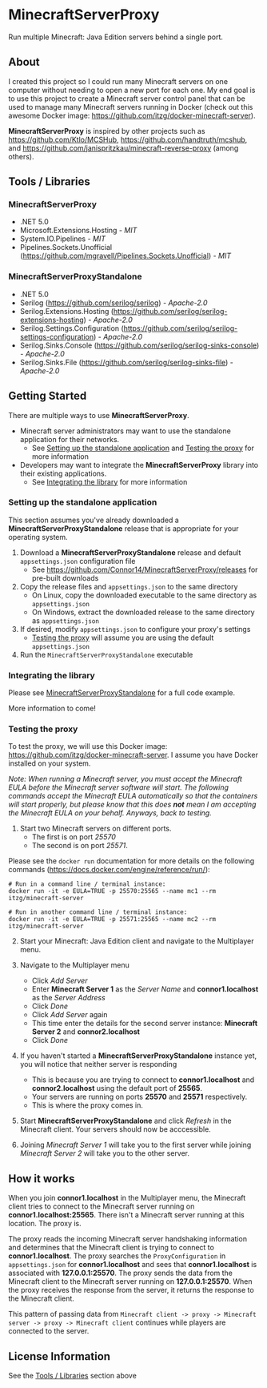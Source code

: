 # MinecraftServerProxy
Run multiple Minecraft: Java Edition servers behind a single port. 

## About

I created this project so I could run many Minecraft servers on one computer without needing to open a new port for each one. My end goal is to use this project to create a Minecraft server control panel that can be used to manage many Minecraft servers running in Docker (check out this awesome Docker image: https://github.com/itzg/docker-minecraft-server).

**MinecraftServerProxy** is inspired by other projects such as https://github.com/Ktlo/MCSHub, https://github.com/handtruth/mcshub, and https://github.com/janispritzkau/minecraft-reverse-proxy (among others). 

## Tools / Libraries

### MinecraftServerProxy

* .NET 5.0
* Microsoft.Extensions.Hosting - *MIT*
* System.IO.Pipelines - *MIT*
* Pipelines.Sockets.Unofficial (https://github.com/mgravell/Pipelines.Sockets.Unofficial) - *MIT*

### MinecraftServerProxyStandalone

* .NET 5.0
* Serilog (https://github.com/serilog/serilog) - *Apache-2.0*
* Serilog.Extensions.Hosting (https://github.com/serilog/serilog-extensions-hosting) - *Apache-2.0*
* Serilog.Settings.Configuration (https://github.com/serilog/serilog-settings-configuration) - *Apache-2.0*
* Serilog.Sinks.Console (https://github.com/serilog/serilog-sinks-console) - *Apache-2.0*
* Serilog.Sinks.File (https://github.com/serilog/serilog-sinks-file) - *Apache-2.0*

## Getting Started

There are multiple ways to use **MinecraftServerProxy**. 
* Minecraft server administrators may want to use the standalone application for their networks. 
    * See [Setting up the standalone application](#Setting-up-the-standalone-application) and [Testing the proxy](#Testing-the-proxy) for more information
* Developers may want to integrate the **MinecraftServerProxy** library into their existing applications.
    * See [Integrating the library](#Integrating-the-library) for more information

### Setting up the standalone application

This section assumes you've already downloaded a **MinecraftServerProxyStandalone** release that is appropriate for your operating system.

1. Download a **MinecraftServerProxyStandalone** release and default `appsettings.json` configuration file
    * See https://github.com/Connor14/MinecraftServerProxy/releases for pre-built downloads
2. Copy the release files and `appsettings.json` to the same directory
    * On Linux, copy the downloaded executable to the same directory as `appsettings.json`
    * On Windows, extract the downloaded release to the same directory as `appsettings.json`
3. If desired, modify `appsettings.json` to configure your proxy's settings
    * [Testing the proxy](#Testing-the-proxy) will assume you are using the default `appsettings.json`
4. Run the `MinecraftServerProxyStandalone` executable

### Integrating the library

Please see [MinecraftServerProxyStandalone](https://github.com/Connor14/MinecraftServerProxy/tree/master/MinecraftServerProxyStandalone) for a full code example. 

More information to come!

### Testing the proxy

To test the proxy, we will use this Docker image: https://github.com/itzg/docker-minecraft-server. I assume you have Docker installed on your system. 

*Note: When running a Minecraft server, you must accept the Minecraft EULA before the Minecraft server software will start. The following commands accept the Minecraft EULA automatically so that the containers will start properly, but please know that this does **not** mean I am accepting the Minecraft EULA on your behalf. Anyways, back to testing.*

1. Start two Minecraft servers on different ports. 
    * The first is on port *25570* 
    * The second is on port *25571*. 
    
Please see the `docker run` documentation for more details on the following commands (https://docs.docker.com/engine/reference/run/):

```
# Run in a command line / terminal instance:
docker run -it -e EULA=TRUE -p 25570:25565 --name mc1 --rm itzg/minecraft-server

# Run in another command line / terminal instance:
docker run -it -e EULA=TRUE -p 25571:25565 --name mc2 --rm itzg/minecraft-server
```

2. Start your Minecraft: Java Edition client and navigate to the Multiplayer menu.

3. Navigate to the Multiplayer menu 
    * Click *Add Server*
    * Enter **Minecraft Server 1** as the *Server Name* and **connor1.localhost** as the *Server Address*
    * Click *Done*
    * Click *Add Server* again
    * This time enter the details for the second server instance: **Minecraft Server 2** and **connor2.localhost**
    * Click *Done*

4. If you haven't started a **MinecraftServerProxyStandalone** instance yet, you will notice that neither server is responding
    * This is because you are trying to connect to **connor1.localhost** and **connor2.localhost** using the default port of **25565**. 
    * Your servers are running on ports **25570** and **25571** respectively. 
    * This is where the proxy comes in.

5. Start **MinecraftServerProxyStandalone** and click *Refresh* in the Minecraft client. Your servers should now be acccessible. 

6. Joining *Minecraft Server 1* will take you to the first server while joining *Minecraft Server 2* will take you to the other server.

## How it works

When you join **connor1.localhost** in the Multiplayer menu, the Minecraft client tries to connect to the Minecraft server running on **connor1.localhost:25565**. There isn't a Minecraft server running at this location. The proxy is. 

The proxy reads the incoming Minecraft server handshaking information and determines that the Minecraft client is trying to connect to **connor1.localhost**. The proxy searches the `ProxyConfiguration` in `appsettings.json` for **connor1.localhost** and sees that **connor1.localhost** is associated with **127.0.0.1:25570**. The proxy sends the data from the Minecraft client to the Minecraft server running on **127.0.0.1:25570**. When the proxy receives the response from the server, it returns the response to the Minecraft client. 

This pattern of passing data from `Minecraft client -> proxy -> Minecraft server -> proxy -> Minecraft client` continues while players are connected to the server.

## License Information

See the [Tools / Libraries](#Tools-/-Libraries) section above
